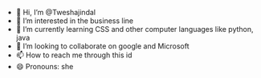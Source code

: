 - 👋 Hi, I’m @Tweshajindal
- 👀 I’m interested in the business line
- 🌱 I’m currently learning CSS and other computer languages like python, java
- 💞️ I’m looking to collaborate on google and Microsoft
- 📫 How to reach me through this id
- 😄 Pronouns: she
  

<!---
Tweshajindal/Tweshajindal is a ✨ special ✨ repository because its `README.md` (this file) appears on your GitHub profile.
You can click the Preview link to take a look at your changes.
--->
